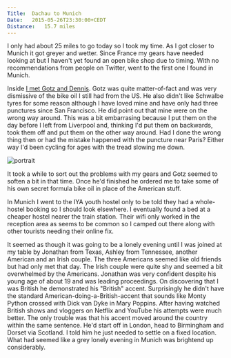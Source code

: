 ```yaml
---
Title:	Dachau to Munich
Date:	2015-05-26T23:30:00+CEDT
Distance:	15.7 miles
---
```


I only had about 25 miles to go today so I took my time. As I got closer to Munich it got greyer and wetter. Since France my gears have needed looking at but I haven't yet found an open bike shop due to timing. With no recommendations from people on Twitter, went to the first one I found in Munich. 

Inside [I met Gotz and Dennis](https://twitter.com/RTWbike/status/603228923598602242). Gotz was quite matter-of-fact and was very dismissive of the bike oil I still had from the US. He also didn't like Schwalbe tyres for some reason although I have loved mine and have only had three punctures since San Francisco. He did point out that mine were on the wrong way around. This was a bit embarrasing because I put them on the day before I left from Liverpool and, thinking I'd put them on backwards, took them off and put them on the other way around. Had I done the wrong thing then or had the mistake happened with the puncture near Paris? Either way I'd been cycling for ages with the tread slowing me down.

![portrait](https://pbs.twimg.com/media/CF8ZJG4UgAAzf-i.jpg "Gotz and Dennis")

It took a while to sort out the problems with my gears and Gotz seemed to soften a bit in that time. Once he'd finished he ordered me to take some of his own secret formula bike oil in place of the American stuff.

In Munich I went to the IYA youth hostel only to be told they had a whole-hostel booking so I should look elsewhere. I eventually found a bed at a cheaper hostel nearer the train station. Their wifi only worked in the reception area as seems to be common so I camped out there along with other tourists needing their online fix. 

It seemed as though it was going to be a lonely evening until I was joined at my table by Jonathan from Texas, Ashley from Tennessee, another American and an Irish couple. The three Americans seemed like old friends but had only met that day. The Irish couple were quite shy and seemed a bit overwhelmed by the Americans. Jonathan was very confident despite his young age of about 19 and was leading proceedings. On discovering that I was British he demonstrated his "British" accent. Surprisingly he didn't have the standard American-doing-a-British-accent that sounds like Monty Python crossed with Dick van Dyke in Mary Poppins. After having watched British shows and vloggers on Netflix and YouTube his attempts were much better. The only trouble was that his accent moved around the country within the same sentence. He'd start off in London, head to Birmingham and Dorset via Scotland. I told him he just needed to settle on a fixed location. What had seemed like a grey lonely evening in Munich was brightend up considerably.